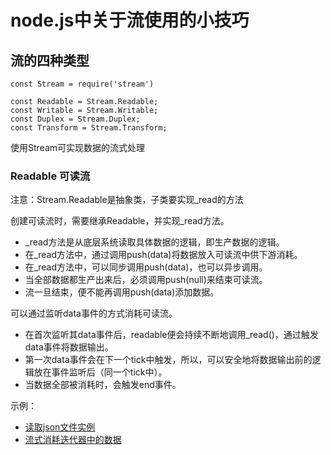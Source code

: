# node.js中关于流使用的小技巧

## 流的四种类型

    const Stream = require('stream')

    const Readable = Stream.Readable;
    const Writable = Stream.Writable;
    const Duplex = Stream.Duplex;
    const Transform = Stream.Transform;

使用Stream可实现数据的流式处理

### Readable 可读流

注意：Stream.Readable是抽象类，子类要实现_read的方法

创建可读流时，需要继承Readable，并实现_read方法。

* _read方法是从底层系统读取具体数据的逻辑，即生产数据的逻辑。
* 在_read方法中，通过调用push(data)将数据放入可读流中供下游消耗。
* 在_read方法中，可以同步调用push(data)，也可以异步调用。
* 当全部数据都生产出来后，必须调用push(null)来结束可读流。
* 流一旦结束，便不能再调用push(data)添加数据。

可以通过监听data事件的方式消耗可读流。

* 在首次监听其data事件后，readable便会持续不断地调用_read()，通过触发data事件将数据输出。
* 第一次data事件会在下一个tick中触发，所以，可以安全地将数据输出前的逻辑放在事件监听后（同一个tick中）。
* 当数据全部被消耗时，会触发end事件。

示例：

* [读取json文件实例](https://github.com/MedusaLeee/nodejs-tips/blob/master/src/stream/parseJsonFile.js)
* [流式消耗迭代器中的数据](https://github.com/MedusaLeee/nodejs-tips/blob/master/src/stream/iteratorReadable.js)